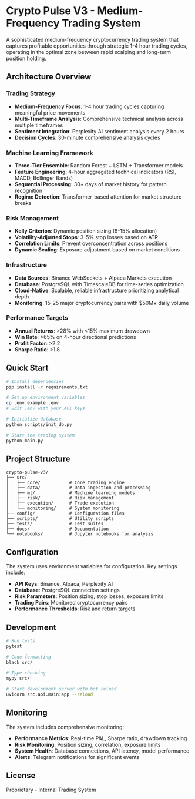 # Crypto Pulse V3 - Medium-Frequency Trading System

A sophisticated medium-frequency cryptocurrency trading system that captures profitable opportunities through strategic 1-4 hour trading cycles, operating in the optimal zone between rapid scalping and long-term position holding.

## Architecture Overview

### Trading Strategy
- **Medium-Frequency Focus**: 1-4 hour trading cycles capturing meaningful price movements
- **Multi-Timeframe Analysis**: Comprehensive technical analysis across multiple timeframes
- **Sentiment Integration**: Perplexity AI sentiment analysis every 2 hours
- **Decision Cycles**: 30-minute comprehensive analysis cycles

### Machine Learning Framework
- **Three-Tier Ensemble**: Random Forest + LSTM + Transformer models
- **Feature Engineering**: 4-hour aggregated technical indicators (RSI, MACD, Bollinger Bands)
- **Sequential Processing**: 30+ days of market history for pattern recognition
- **Regime Detection**: Transformer-based attention for market structure breaks

### Risk Management
- **Kelly Criterion**: Dynamic position sizing (8-15% allocation)
- **Volatility-Adjusted Stops**: 3-5% stop losses based on ATR
- **Correlation Limits**: Prevent overconcentration across positions
- **Dynamic Scaling**: Exposure adjustment based on market conditions

### Infrastructure
- **Data Sources**: Binance WebSockets + Alpaca Markets execution
- **Database**: PostgreSQL with TimescaleDB for time-series optimization
- **Cloud-Native**: Scalable, reliable infrastructure prioritizing analytical depth
- **Monitoring**: 15-25 major cryptocurrency pairs with $50M+ daily volume

### Performance Targets
- **Annual Returns**: >28% with <15% maximum drawdown
- **Win Rate**: >65% on 4-hour directional predictions
- **Profit Factor**: >2.2
- **Sharpe Ratio**: >1.8

## Quick Start

```bash
# Install dependencies
pip install -r requirements.txt

# Set up environment variables
cp .env.example .env
# Edit .env with your API keys

# Initialize database
python scripts/init_db.py

# Start the trading system
python main.py
```

## Project Structure

```
crypto-pulse-v3/
├── src/
│   ├── core/           # Core trading engine
│   ├── data/           # Data ingestion and processing
│   ├── ml/             # Machine learning models
│   ├── risk/           # Risk management
│   ├── execution/      # Trade execution
│   └── monitoring/     # System monitoring
├── config/             # Configuration files
├── scripts/            # Utility scripts
├── tests/              # Test suites
├── docs/               # Documentation
└── notebooks/          # Jupyter notebooks for analysis
```

## Configuration

The system uses environment variables for configuration. Key settings include:

- **API Keys**: Binance, Alpaca, Perplexity AI
- **Database**: PostgreSQL connection settings
- **Risk Parameters**: Position sizing, stop losses, exposure limits
- **Trading Pairs**: Monitored cryptocurrency pairs
- **Performance Thresholds**: Risk and return targets

## Development

```bash
# Run tests
pytest

# Code formatting
black src/

# Type checking
mypy src/

# Start development server with hot reload
uvicorn src.api.main:app --reload
```

## Monitoring

The system includes comprehensive monitoring:

- **Performance Metrics**: Real-time P&L, Sharpe ratio, drawdown tracking
- **Risk Monitoring**: Position sizing, correlation, exposure limits
- **System Health**: Database connections, API latency, model performance
- **Alerts**: Telegram notifications for significant events

## License

Proprietary - Internal Trading System